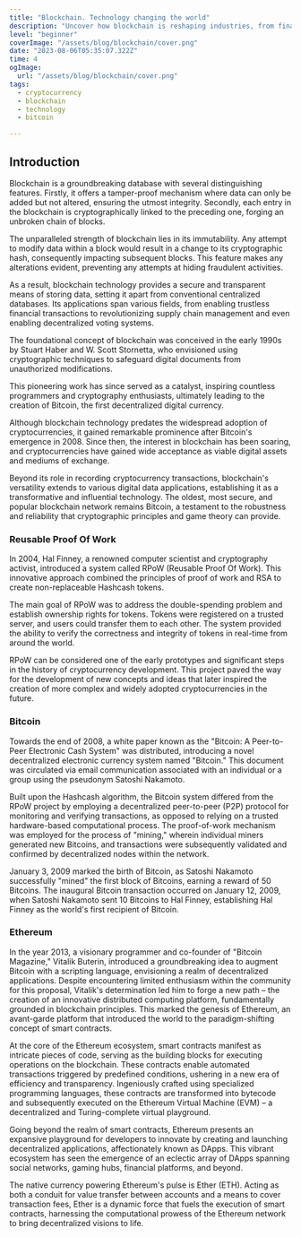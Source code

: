```yaml
---
title: "Blockchain. Technology changing the world"
description: "Uncover how blockchain is reshaping industries, from finance to healthcare, by providing unparalleled transparency and trust."
level: "beginner"
coverImage: "/assets/blog/blockchain/cover.png"
date: "2023-08-06T05:35:07.322Z"
time: 4
ogImage:
  url: "/assets/blog/blockchain/cover.png"
tags:
  - cryptocurrency
  - blockchain
  - technology
  - bitcoin

---
```


## Introduction


Blockchain is a groundbreaking database with several distinguishing features. Firstly, it offers a tamper-proof mechanism where data can only be added but not altered, ensuring the utmost integrity. Secondly, each entry in the blockchain is cryptographically linked to the preceding one, forging an unbroken chain of blocks.

The unparalleled strength of blockchain lies in its immutability. Any attempt to modify data within a block would result in a change to its cryptographic hash, consequently impacting subsequent blocks. This feature makes any alterations evident, preventing any attempts at hiding fraudulent activities.

As a result, blockchain technology provides a secure and transparent means of storing data, setting it apart from conventional centralized databases. Its applications span various fields, from enabling trustless financial transactions to revolutionizing supply chain management and even enabling decentralized voting systems.

The foundational concept of blockchain was conceived in the early 1990s by Stuart Haber and W. Scott Stornetta, who envisioned using cryptographic techniques to safeguard digital documents from unauthorized modifications.

This pioneering work has since served as a catalyst, inspiring countless programmers and cryptography enthusiasts, ultimately leading to the creation of Bitcoin, the first decentralized digital currency.

Although blockchain technology predates the widespread adoption of cryptocurrencies, it gained remarkable prominence after Bitcoin's emergence in 2008. Since then, the interest in blockchain has been soaring, and cryptocurrencies have gained wide acceptance as viable digital assets and mediums of exchange.

Beyond its role in recording cryptocurrency transactions, blockchain's versatility extends to various digital data applications, establishing it as a transformative and influential technology. The oldest, most secure, and popular blockchain network remains Bitcoin, a testament to the robustness and reliability that cryptographic principles and game theory can provide.

### Reusable Proof Of Work
In 2004, Hal Finney, a renowned computer scientist and cryptography activist, introduced a system called RPoW (Reusable Proof Of Work). This innovative approach combined the principles of proof of work and RSA to create non-replaceable Hashcash tokens.

The main goal of RPoW was to address the double-spending problem and establish ownership rights for tokens. Tokens were registered on a trusted server, and users could transfer them to each other. The system provided the ability to verify the correctness and integrity of tokens in real-time from around the world.

RPoW can be considered one of the early prototypes and significant steps in the history of cryptocurrency development. This project paved the way for the development of new concepts and ideas that later inspired the creation of more complex and widely adopted cryptocurrencies in the future.

### Bitcoin

Towards the end of 2008, a white paper known as the "Bitcoin: A Peer-to-Peer Electronic Cash System" was distributed, introducing a novel decentralized electronic currency system named "Bitcoin." This document was circulated via email communication associated with an individual or a group using the pseudonym Satoshi Nakamoto.

Built upon the Hashcash algorithm, the Bitcoin system differed from the RPoW project by employing a decentralized peer-to-peer (P2P) protocol for monitoring and verifying transactions, as opposed to relying on a trusted hardware-based computational process. The proof-of-work mechanism was employed for the process of "mining," wherein individual miners generated new Bitcoins, and transactions were subsequently validated and confirmed by decentralized nodes within the network.

January 3, 2009 marked the birth of Bitcoin, as Satoshi Nakamoto successfully "mined" the first block of Bitcoins, earning a reward of 50 Bitcoins. The inaugural Bitcoin transaction occurred on January 12, 2009, when Satoshi Nakamoto sent 10 Bitcoins to Hal Finney, establishing Hal Finney as the world's first recipient of Bitcoin.

### Ethereum

In the year 2013, a visionary programmer and co-founder of "Bitcoin Magazine," Vitalik Buterin, introduced a groundbreaking idea to augment Bitcoin with a scripting language, envisioning a realm of decentralized applications. Despite encountering limited enthusiasm within the community for this proposal, Vitalik's determination led him to forge a new path – the creation of an innovative distributed computing platform, fundamentally grounded in blockchain principles. This marked the genesis of Ethereum, an avant-garde platform that introduced the world to the paradigm-shifting concept of smart contracts.

At the core of the Ethereum ecosystem, smart contracts manifest as intricate pieces of code, serving as the building blocks for executing operations on the blockchain. These contracts enable automated transactions triggered by predefined conditions, ushering in a new era of efficiency and transparency. Ingeniously crafted using specialized programming languages, these contracts are transformed into bytecode and subsequently executed on the Ethereum Virtual Machine (EVM) – a decentralized and Turing-complete virtual playground.

Going beyond the realm of smart contracts, Ethereum presents an expansive playground for developers to innovate by creating and launching decentralized applications, affectionately known as DApps. This vibrant ecosystem has seen the emergence of an eclectic array of DApps spanning social networks, gaming hubs, financial platforms, and beyond.

The native currency powering Ethereum's pulse is Ether (ETH). Acting as both a conduit for value transfer between accounts and a means to cover transaction fees, Ether is a dynamic force that fuels the execution of smart contracts, harnessing the computational prowess of the Ethereum network to bring decentralized visions to life.